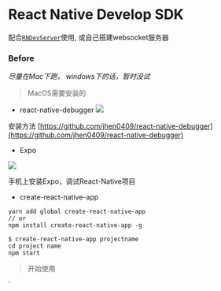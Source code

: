 # React Native Develop SDK

配合[`RNDevServer`](https://github.com/SecretCastle/RNDevServer)使用, 或自己搭建websocket服务器

### Before

*尽量在Mac下跑， windows下的话，暂时没试*


> MacOS需要安装的

* react-native-debugger
![](http://oxzz0e76z.bkt.clouddn.com/100609.png)

安装方法 [https://github.com/jhen0409/react-native-debugger](https://github.com/jhen0409/react-native-debugger)

* Expo

![](http://oxzz0e76z.bkt.clouddn.com/100729.png)

手机上安装Expo，调试React-Native项目

* create-react-native-app

```
yarn add global create-react-native-app
// or 
npm install create-react-native-app -g

$ create-react-native-app projectname
cd project name
npm start
```


> 开始使用

   `
